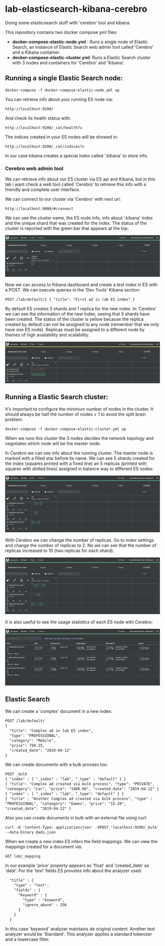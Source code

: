 # lab-elasticsearch-kibana-cerebro
Doing some elasticsearch stuff with 'cerebro' tool and kibana.

This repository contains two docker compose yml files:
* __docker-compose-elastic-node.yml__ : Runs a single node of Elastic Search, an instance of Elastic Search web admin tool called 'Cerebro' and a Kibana container.
* __docker-compose-elastic-cluster.yml__: Runs a Elastic Search cluster with 3 nodes and containers for 'Cerebro' and 'Kibana'.

## Running a single Elastic Search node:

```
docker-compose -f docker-compose-elastic-node.yml up
```
You can retrieve info about your running ES node via:
```
http://localhost:9200/
```

And check its health status with:
```
http://localhost:9200/_cat/health?v
```

The indices created in your ES nodes will be showed in:
```
http://localhost:9200/_cat/indices?v
```

In our case kibana creates a special index called '.kibana' to store info.

### Cerebro web admin tool

We can retrieve info about our ES cluster via ES api and Kibana, but in this lab i want check a web tool called 'Cerebro' to retrieve this info with a friendly and complete user interface.

We can connect to our cluster via 'Cerebro' with next url:
```
http://localhost:9000/#/connect
```
We can see the cluster name, the ES node info, info about '.kibana' index and the unique shard that was created for the index. 
The status of the cluster is reported with the green bar that appears at the top.

![image](https://github.com/joncabrerasu/lab-elasticsearch-kibana-cerebro/blob/master/images/cerebro1.png)

Now we can access to Kibana dashboard and create a test index in ES with a POST. We can execute queries in the 'Dev Tools' Kibana section:
```
POST /lab/default/1 { "title": "First ad in lab ES index" }
```
By default ES creates 5 shards and 1 replica for the new index. In 'Cerebro' we can see the information of the new index, seeing that 5 shards have been created. The status of the cluster is yellow because the replica created by default can not be assigned to any node (remember that we only have one ES node). Replicas must be assigned to a different node by themes of high availability and scalability.


![image](https://github.com/joncabrerasu/lab-elasticsearch-kibana-cerebro/blob/master/images/cerebro-2.png)

## Running a Elastic Search cluster:

It's important to configure the minimum number of nodes in the cluster. It should always be half the number of nodes + 1 to avoid the split brain problem.
```
docker-compose -f docker-compose-elastic-cluster.yml up
```
When we runs this cluster the 3 nodes decides the network topology and negotiates which node will be the master node.

In Cerebro we can see info about the running cluster. The master node is marked with a filled star before its name. We can see 5 shards created for the index (squares printed with a fixed line) an 5 replicas (printed with squares with dotted lines) assigned in balance way to different ES nodes:

![image](https://github.com/joncabrerasu/lab-elasticsearch-kibana-cerebro/blob/master/images/cerebro-cluster-1.png)

With Cerebro we can change the number of replicas. Go to index settings and change the number of replicas to 2. No we can see that the number of replicas increased to 10 (two replicas for each shard):

![image](https://github.com/joncabrerasu/lab-elasticsearch-kibana-cerebro/blob/master/images/cerebro-cluster-replicas.png)

It is also useful to see the usage statistics of each ES node with Cerebro:

![image](https://github.com/joncabrerasu/lab-elasticsearch-kibana-cerebro/blob/master/images/cerebro-cluster-stadistics.png)

## Elastic Search

We can create a 'complex' document in a new index:
```
POST /lab/default/ 
{
  "title": "Complex ad in lab ES index",
  "type": "PROFESSIONAL",
  "category": "Mobile",
  "price": 750.25,
  "created_date": "2019-04-12"
} 
```
We can create documents with a bulk process too:
```
POST _bulk
{ "index" : { "_index" : "lab", "_type" : "default" } }
{ "title": "Complex ad created via bulk process", "type": "PRIVATE", "cateogory": "Car", "price": "1400.90", "created_date": "2019-04-12" }
{ "index" : { "_index" : "lab", "_type": "default" } }
{ "title" : "Another Complex ad created via bulk process", "type" : "PROFESSIONAL", "cateogory": "Games", "price": "15.20", "created_date": "2019-04-12" }
```

Also you can create documents in bulk with an external file using curl:
```
curl -H 'Content-Type: application/json' -XPOST 'localhost:9200/_bulk' --data-binary @ads.json
```

When we create a new index ES infers the field mappings. We can view the mappings created for a document via:
```
GET lab/_mapping
```
In our example 'price' property appears as 'float' and 'created_date' as 'date'. For the 'text' fields ES provides info about the analyzer used:
```
  "title" : {
    "type" : "text",
    "fields" : {
      "keyword" : {
        "type" : "keyword",
        "ignore_above" : 256
      }
    }
  }
```          
In this case 'keyword' analyzer maintains de original content. Another text analyzer would be 'Standard'. This analyzer applies a standard tokenizer and a lowercase filter.
